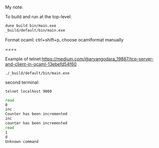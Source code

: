 My note:

To build and run at the top-level:

```bash
dune build bin/main.exe
_build/default/bin/main.exe
```

Format ocaml: ctrl+shift+p, choose ocamlformat manually

====

Example of telnet:https://medium.com/@aryangodara_19887/tcp-server-and-client-in-ocaml-13ebefd54f60

```
./_build/default/bin/main.exe
```

second terminal:
```bash
telnet localhost 9000

read
0
inc
Counter has been incremented
inc
counter has been incremented
read
1
d
Unknown command
```